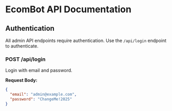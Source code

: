 # EcomBot API Documentation

## Authentication

All admin API endpoints require authentication. Use the `/api/login` endpoint to authenticate.

### POST /api/login
Login with email and password.

**Request Body:**
```json
{
  "email": "admin@example.com",
  "password": "ChangeMe!2025"
}
